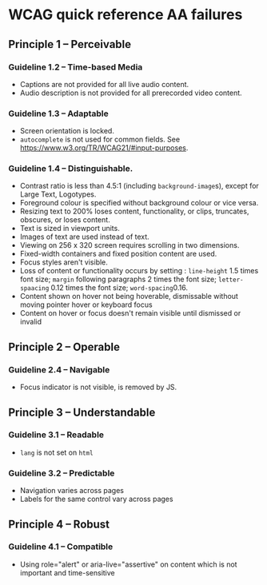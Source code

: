 # WCAG quick reference AA failures

## Principle 1 – Perceivable

### Guideline 1.2 – Time-based Media

- Captions are not provided for all live audio content.
- Audio description is not provided for all prerecorded video content.

### Guideline 1.3 – Adaptable

- Screen orientation is locked.
- `autocomplete` is not used for common fields. See https://www.w3.org/TR/WCAG21/#input-purposes.

### Guideline 1.4 – Distinguishable.

- Contrast ratio is less than 4.5:1 (including `background-image`s), except for Large Text, Logotypes.
- Foreground colour is specified without background colour or vice versa.
- Resizing text to 200% loses content, functionality, or clips, truncates, obscures, or loses content.
- Text is sized in viewport units.
- Images of text are used instead of text.
- Viewing on 256 x 320 screen requires scrolling in two dimensions.
- Fixed-width containers and fixed position content are used.
- Focus styles aren't visible.
- Loss of content or functionality occurs by setting : `line-height` 1.5 times font size; `margin` following paragraphs 2 times the font size; `letter-spaacing` 0.12 times the font size; `word-spacing`0.16.
- Content shown on hover not being hoverable, dismissable without moving pointer hover or keyboard focus
- Content on hover or focus doesn't remain visible until dismissed or invalid

## Principle 2 – Operable

### Guideline 2.4 – Navigable

- Focus indicator is not visible, is removed by JS.

## Principle 3 – Understandable

### Guideline 3.1 – Readable

- `lang` is not set on `html`

### Guideline 3.2 – Predictable

- Navigation varies across pages
- Labels for the same control vary across pages

## Principle 4 – Robust

### Guideline 4.1 – Compatible

- Using role="alert" or aria-live="assertive" on content which is not important and time-sensitive 
